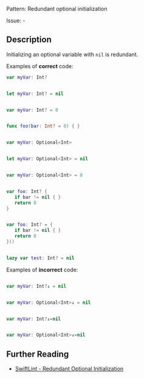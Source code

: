 Pattern: Redundant optional initialization

Issue: -

## Description

Initializing an optional variable with `nil` is redundant.

Examples of **correct** code:
```swift
var myVar: Int?


let myVar: Int? = nil


var myVar: Int? = 0


func foo(bar: Int? = 0) { }


var myVar: Optional<Int>


let myVar: Optional<Int> = nil


var myVar: Optional<Int> = 0


var foo: Int? {
   if bar != nil { }
   return 0
}


var foo: Int? = {
   if bar != nil { }
   return 0
}()


lazy var test: Int? = nil

```
Examples of **incorrect** code:
```swift

var myVar: Int?↓ = nil


var myVar: Optional<Int>↓ = nil


var myVar: Int?↓=nil


var myVar: Optional<Int>↓=nil

```

## Further Reading

* [SwiftLint - Redundant Optional Initialization](https://github.com/realm/SwiftLint/blob/master/Rules.md#redundant-optional-initialization)